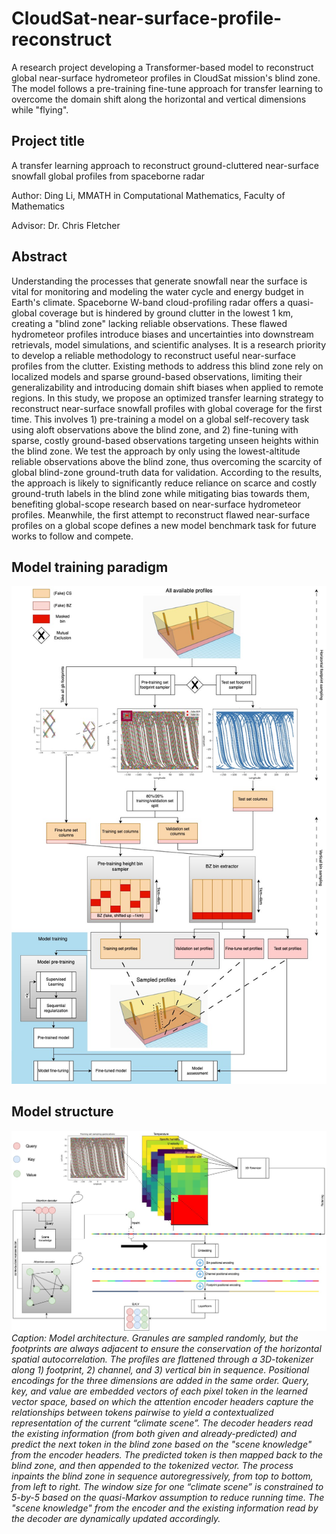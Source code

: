 # CloudSat-near-surface-profile-reconstruct
A research project developing a Transformer-based model to reconstruct global near-surface hydrometeor profiles in CloudSat mission's blind zone. The model follows a pre-training fine-tune approach for transfer learning to overcome the domain shift along the horizontal and vertical dimensions while "flying".


## Project title
A transfer learning approach to reconstruct ground-cluttered near-surface snowfall global profiles from spaceborne radar

Author: Ding Li, MMATH in Computational Mathematics, Faculty of Mathematics

Advisor: Dr. Chris Fletcher


## Abstract
Understanding the processes that generate snowfall near the surface is vital for monitoring and modeling the water cycle and energy budget in Earth's climate. Spaceborne W-band cloud-profiling radar offers a quasi-global coverage but is hindered by ground clutter in the lowest 1 km, creating a "blind zone" lacking reliable observations. These flawed hydrometeor profiles introduce biases and uncertainties into downstream retrievals, model simulations, and scientific analyses. It is a research priority to develop a reliable methodology to reconstruct useful near-surface profiles from the clutter. Existing methods to address this blind zone rely on localized models and sparse ground-based observations, limiting their generalizability and introducing domain shift biases when applied to remote regions. In this study, we propose an optimized transfer learning strategy to reconstruct near-surface snowfall profiles with global coverage for the first time. This involves 1) pre-training a model on a global self-recovery task using aloft observations above the blind zone, and 2) fine-tuning with sparse, costly ground-based observations targeting unseen heights within the blind zone. We test the approach by only using the lowest-altitude reliable observations above the blind zone, thus overcoming the scarcity of global blind-zone ground-truth data for validation. According to the results, the approach is likely to significantly reduce reliance on scarce and costly ground-truth labels in the blind zone while mitigating bias towards them, benefiting global-scope research based on near-surface hydrometeor profiles. Meanwhile, the first attempt to reconstruct flawed near-surface profiles on a global scope defines a new model benchmark task for future works to follow and compete.


## Model training paradigm
![Alt text](model_training_vertical.jpg "Model training paradigm")


## Model structure
![Alt text](model_architecture.jpg "Model architecture diagram")
*Caption: Model architecture. Granules are sampled randomly, but the footprints are always adjacent to ensure the conservation of the horizontal spatial autocorrelation. The profiles are flattened through a 3D-tokenizer along 1) footprint, 2) channel, and 3) vertical bin in sequence. Positional encodings for the three dimensions are added in the same order. Query, key, and value are embedded vectors of each pixel token in the learned vector space, based on which the attention encoder headers capture the relationships between tokens pairwise to yield a contextualized representation of the current “climate scene”. The decoder headers read the existing information (from both given and already-predicted) and predict the next token in the blind zone based on the "scene knowledge" from the encoder headers. The predicted token is then mapped back to the blind zone, and then appended to the tokenized vector. The process inpaints the blind zone in sequence autoregressively, from top to bottom, from left to right. The window size for one “climate scene” is constrained to 5-by-5 based on the quasi-Markov assumption to reduce running time. The "scene knowledge" from the encoder and the existing information read by the decoder are dynamically updated accordingly.*
